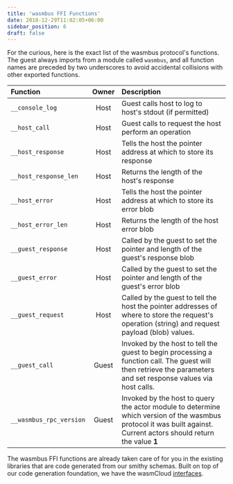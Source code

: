 ```yaml
---
title: 'wasmbus FFI Functions'
date: 2018-12-29T11:02:05+06:00
sidebar_position: 6
draft: false
---
```


For the curious, here is the exact list of the wasmbus protocol's functions. The guest always imports from a module called `wasmbus`, and all function names are preceded by two underscores to avoid accidental collisions with other exported functions.

| Function                | Owner | Description                                                                                                                                                         |
| :---------------------- | :---: | :------------------------------------------------------------------------------------------------------------------------------------------------------------------ |
| `__console_log`         | Host  | Guest calls host to log to host's stdout (if permitted)                                                                                                             |
| `__host_call`           | Host  | Guest calls to request the host perform an operation                                                                                                                |
| `__host_response`       | Host  | Tells the host the pointer address at which to store its response                                                                                                   |
| `__host_response_len`   | Host  | Returns the length of the host's response                                                                                                                           |
| `__host_error`          | Host  | Tells the host the pointer address at which to store its error blob                                                                                                 |
| `__host_error_len`      | Host  | Returns the length of the host error blob                                                                                                                           |
| `__guest_response`      | Host  | Called by the guest to set the pointer and length of the guest's response blob                                                                                      |
| `__guest_error`         | Host  | Called by the guest to set the pointer and length of the guest's error blob                                                                                         |
| `__guest_request`       | Host  | Called by the guest to tell the host the pointer addresses of where to store the request's operation (string) and request payload (blob) values.                    |
| `__guest_call`          | Guest | Invoked by the host to tell the guest to begin processing a function call. The guest will then retrieve the parameters and set response values via host calls.      |
| `__wasmbus_rpc_version` | Guest | Invoked by the host to query the actor module to determine which version of the wasmbus protocol it was built against. Current actors should return the value **1** |

The wasmbus FFI functions are already taken care of for you in the existing libraries that are code generated from our smithy schemas. Built on top of our code generation foundation, we have the wasmCloud [interfaces](https://github.com/wasmcloud/interfaces).
